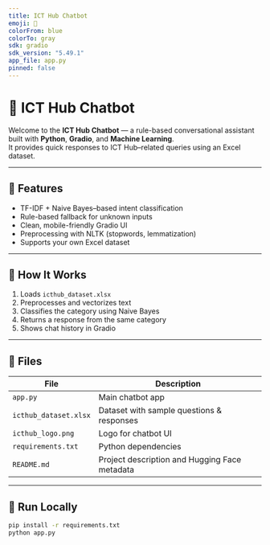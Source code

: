 ```yaml
---
title: ICT Hub Chatbot
emoji: 💬
colorFrom: blue
colorTo: gray
sdk: gradio
sdk_version: "5.49.1"
app_file: app.py
pinned: false
---
```


# 💬 ICT Hub Chatbot

Welcome to the **ICT Hub Chatbot** — a rule-based conversational assistant built with **Python**, **Gradio**, and **Machine Learning**.  
It provides quick responses to ICT Hub–related queries using an Excel dataset.

---

## 🚀 Features
- TF-IDF + Naive Bayes–based intent classification  
- Rule-based fallback for unknown inputs  
- Clean, mobile-friendly Gradio UI  
- Preprocessing with NLTK (stopwords, lemmatization)  
- Supports your own Excel dataset

---

## 🧠 How It Works
1. Loads `icthub_dataset.xlsx`
2. Preprocesses and vectorizes text
3. Classifies the category using Naive Bayes
4. Returns a response from the same category
5. Shows chat history in Gradio

---

## 📂 Files
| File | Description |
|------|--------------|
| `app.py` | Main chatbot app |
| `icthub_dataset.xlsx` | Dataset with sample questions & responses |
| `icthub_logo.png` | Logo for chatbot UI |
| `requirements.txt` | Python dependencies |
| `README.md` | Project description and Hugging Face metadata |

---

## 🧩 Run Locally
```bash
pip install -r requirements.txt
python app.py
